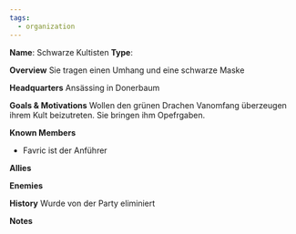 ```yaml
---
tags:
  - organization
---
```


**Name**: Schwarze Kultisten
**Type**:

**Overview**
Sie tragen einen Umhang und eine schwarze Maske

**Headquarters**
Ansässing in Donerbaum

**Goals & Motivations**
Wollen den grünen Drachen Vanomfang überzeugen ihrem Kult beizutreten. Sie bringen ihm Opefrgaben.

**Known Members**
- Favric ist der Anführer

**Allies**

**Enemies**

**History**
Wurde von der Party eliminiert

**Notes**
